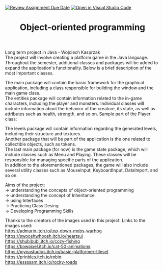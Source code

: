 [![Review Assignment Due Date](https://classroom.github.com/assets/deadline-readme-button-24ddc0f5d75046c5622901739e7c5dd533143b0c8e959d652212380cedb1ea36.svg)](https://classroom.github.com/a/OKtrtRRZ)
[![Open in Visual Studio Code](https://classroom.github.com/assets/open-in-vscode-718a45dd9cf7e7f842a935f5ebbe5719a5e09af4491e668f4dbf3b35d5cca122.svg)](https://classroom.github.com/online_ide?assignment_repo_id=12306780&assignment_repo_type=AssignmentRepo)
<header>

<!--
  <<< Author notes: Course header >>>
  Read <https://skills.github.com/quickstart> for more information about how to build courses using this template.
  Include a 1280×640 image, course name in sentence case, and a concise description in emphasis.
  In your repository settings: enable template repository, add your 1280×640 social image, auto delete head branches.
  Next to "About", add description & tags; disable releases, packages, & environments.
  Add your open source license, GitHub uses the MIT license.
-->

# Object-oriented programming

</header>

Long term project in Java - Wojciech Kasprzak <br>
The project will involve creating a platform game in the Java language. Throughout the semester, additional classes and packages will be added to expand the application's functionality. Below is a brief description of the most important classes. <br>

The main package will contain the basic framework for the graphical application, including a class responsible for building the window and the main game class. <br>
The entities package will contain information related to the in-game characters, including the player and monsters. Individual classes will include information about the behavior of the creature, its state, as well as attributes such as health, strength, and so on. Sample part of the Player class: <br>

The levels package will contain information regarding the generated levels, including their structure and textures. <br>
Another package that will be part of the application is the one related to collectible objects, such as tokens. <br>
The last main package (for now) is the game state package, which will include classes such as Menu and Playing. These classes will be responsible for managing specific parts of the application. <br>
In addition to the aforementioned packages, the game will also include several utility classes such as MouseInput, KeyboardInput, DataImport, and so on. <br>

Aims of the project: <br>
-> understanding the concepts of object-oriented programming <br>
-> understanding the concept of Inheritance <br>
-> using Interfaces <br>
-> Practicing Class Desing <br>
-> Developing Programming Skills <br>

Thanks to the creators of the images used in this project. Links to the images used:<br>
https://admurin.itch.io/top-down-mobs-warhog <br>
https://swooshwhoosh.itch.io/heartsui <br>
https://shubibubi.itch.io/cozy-fishing <br>
https://bowpixel.itch.io/cat-50-animations <br>
https://mynastudios.itch.io/basic-platformer-tileset <br>
https://prinbles.itch.io/robin <br>
https://essssam.itch.io/rocky-roads <br>

</footer>
